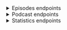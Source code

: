 <details><summary>Episodes endpoints</summary><blockquote>
   
<details><summary>Episodes by date (API key authentication requried)</summary><blockquote>

##### Request
> ```javascript
> https --follow --timeout 3600 GET 'api.govorenefekt.bg/v1/episodes/by-date/20220101' x-api-key:'dc4f3ce4-f0fa-45f7-bc83-bc16477bc6e6'
> ```

##### Response
> ``` javascript
>  {
>      "count": 4,
>      "items": [
>	  {
>	      "geid": 13804,
>	      "guid": "3e9624de-71c6-4b26-9508-eb7e39b17fd5",
>	      "podcast_id": 242,
>	      "podcast_name": "Изпразнен Град",
>	      "link": "https://anchor.fm/izpraznen-grad/episodes/51---e1ccoes",
>	      "audio": "https://anchor.fm/s/481e0940/podcast/play/45555612/https%3A%2F%2Fd3ctxlq1ktw2nl.cloudfront.net%2Fstaging%2F2022-0-1%2F3729b95a-37e0-765b-fe7b-14fb49a2c7b0.mp3",
>	      "image": "https://d3t3ozftmdmh3i.cloudfront.net/production/podcast_uploaded_nologo400/11999280/11999280-1610796346362-701de25c5ee78.jpg",
>	      "title": "Еп 51 - Дебел г*з",
>	      "description": "<p>&nbsp;</p>",
>	      "pubdate": "Sat, 01 Jan 2022 10:00:48 GMT",
>	      "duration": "1:00:18",
>	      "explicit": null,
>	      "length": "115801364",
>	      "author": "Izpraznen Grad",
>	      "episodeno": "51",
>	      "seasonno": "1",
>	      "uri": "https://api.govorenefekt.bg/v1/episodes/by-geid/13804",
>	      "player": "https://podcastalot.com/playb/13804"
>	  },
>	  {
>	      "geid": 13805,
>	      "guid": "e82077f5-811b-4ddf-b026-369ba9c64e05",
>	      "podcast_id": 44,
>	      "podcast_name": "Животът е Прекрасен с Милена Голева",
>	      "link": "https://anchor.fm/milenagoleva/episodes/ep-e1ccsmg",
>	      "audio": "https://anchor.fm/s/435825bc/podcast/play/45559952/https%3A%2F%2Fd3ctxlq1ktw2nl.cloudfront.net%2Fstaging%2F2022-0-1%2F240263630-44100-2-199644357c73c.m4a",
>	      "image": "https://d3t3ozftmdmh3i.cloudfront.net/production/podcast_uploaded_nologo400/11198503/11198503-1634300755727-9f452d4973205.jpg",
>	      "title": "❤️ Продуктивно ново начало! Нова Луна в Козирог!",
>	      "description": "<p>🙏 БлагоДаря за подкрепата, положителното отношение и заедността! ❤️ Медитация по Новолуние: https://milenagoleva.com/izlekuvay-svoya-zhivot-tehnika-za-privlichane-na-izobilie/💎 Колекция авторски водени медитации от Милена Голева: https://milenagoleva.com/product-category/vodenimeditacii/vodeni-meditacii-digitalni/❤️ Онлайн семинари с Милена Голева: https://milenagoleva.com/onlayn-seminar/❤️ Авторска програма Парите и науката за Вибрациите: https://milenagoleva.com/parite-i-naukata-za-vibratsiite/❤️ Онлайн йога студио с Милена Голева: https://milenagoleva.com/online-yoga-s-milena-goleva/❤️ Групата ни в Instagram: https://www.instagram.com/milenagoleva_official/❤️ Групата ни в You Tube: https://www.youtube.com/c/МиленаГолева❤️ Групата ни във Facebook: https://www.facebook.com/milenagolevaofficial❤️ Spotify: https://open.spotify.com/show/5s6NQbTpqesmw4op28Jl0d?si=wyTuwInYToCENNSY_0OCYA❤️ Apple Podcast: https://podcasts.apple.com/bg/podcast/%D0%B6%D0%B8%D0%B2%D0%BE%D1%82%D1%8A%D1%82-%D0%B5-%D0%BF%D1%80%D0%B5%D0%BA%D1%80%D0%B0%D1%81%D0%B5%D0%BD-%D1%81-%D0%BC%D0%B8%D0%BB%D0%B5%D0%BD%D0%B0-%D0%B3%D0%BE%D0%BB%D0%B5%D0%B2%D0%B0/id1543778811❤️ Google Podcast: https://podcasts.google.com/feed/aHR0cHM6Ly9hbmNob3IuZm0vcy80MzU4MjViYy9wb2RjYXN0L3Jzcw?sa=X&amp;ved=2ahUKEwjuy5vqnczzAhVkVeUKHdL6B14Q9sEGegQIARAC</p>",
>	      "pubdate": "Sat, 01 Jan 2022 14:24:46 GMT",
>	      "duration": "48:54",
>	      "explicit": null,
>	      "length": "47458541",
>	      "author": "Milena Goleva",
>	      "episodeno": "",
>	      "seasonno": "",
>	      "uri": "https://api.govorenefekt.bg/v1/episodes/by-geid/13805",
>	      "player": "https://podcastalot.com/playb/13805"
>	  },
>	  {
>	      "geid": 13807,
>	      "guid": "bb62c114-5cfd-448d-b0ba-b295dc8b858c",
>	      "podcast_id": 259,
>	      "podcast_name": "Три Мазета",
>	      "link": "https://anchor.fm/tri-mazeta/episodes/94-----award-show-2021-e1cae8k",
>	      "audio": "https://anchor.fm/s/17251c20/podcast/play/45479636/https%3A%2F%2Fd3ctxlq1ktw2nl.cloudfront.net%2Fstaging%2F2021-11-30%2F16b45038-b491-a584-4ea9-00e16eee4dff.mp3",
>	      "image": "https://d3t3ozftmdmh3i.cloudfront.net/production/podcast_uploaded_nologo400/3783080/3783080-1584914004462-f9d28fe188234.jpg",
>	      "title": "Епизод #94 - Три Мазета award show 2021",
>	      "description": "<p>Честита Нова Година на всички! И за да затоврим 2021 година си спретнахме леко импровизирани награди за най-лоши, най-добри и най-криндж филми, игри, сериали и прочие.</p>\n<p>Пишете ни на trimazeta@gmail.com и ни последвайте тук:</p>\n<p><a href=\"https://www.facebook.com/trimazeta\">facebook </a>- https://www.facebook.com/trimazeta</p>\n<p><a href=\"https://www.youtube.com/channel/UCXxbKGELoSYiCy_Q7ExDgXQ\">youtube</a> - https://www.youtube.com/channel/UCXxbKGELoSYiCy_Q7ExDgXQ</p>\n<p>Timestamps:</p>\n<p>00:00 Начало</p>\n<p>01:15 Писмо за тирове</p>\n<p>04:45 Писмо за spotify wrapped</p>\n<p>09:30 Писмо кореспонденция за NFT</p>\n<p>25:50 Започва класацията: Worst video game remaster</p>\n<p>30:20 Best &amp; Worst movie</p>\n<p>45:00 Best &amp; Worst TV show</p>\n<p>54:35 Worst comic book movie or TV show</p>\n<p>1:00:05 Най-лош акцент</p>\n<p>1:03:08 Най-голям криндж</p>\n<p>1:08:25 Най-лоша перука, коса или грим</p>\n<p>1:13:00 Worst sequel or franchise</p>\n<p>1:17:13 Most generic movie</p>\n<p>1:18:55 Best Fast &amp; Furious character</p>\n<p>1:19:50 Best anime</p>\n<p>1:23:15 Most &amp; Least anticipated movie or TV show</p>\n<p>1:27:50 Most anticipated game</p>\n<p>1:30:32 Най-атрактивни дестинация за 2021 година</p>\n<p>1:33:45 Спортно събитие на 2021</p>\n<p>1:37:50 Най-глупаво звучащо ИМЕ на Isekai Anime</p>\n<p>1:43:50 Best NFT</p>\n<p>1:46:23 Best Три Мазета episode</p>",
>	      "pubdate": "Sat, 01 Jan 2022 23:00:00 GMT",
>	      "duration": "1:51:26",
>	      "explicit": null,
>	      "length": "105538123",
>	      "author": "Три Мазета",
>	      "episodeno": "1",
>	      "seasonno": "4",
>	      "uri": "https://api.govorenefekt.bg/v1/episodes/by-geid/13807",
>	      "player": "https://podcastalot.com/playb/13807"
>	  },
>	  {
>	      "geid": 18618,
>	      "guid": "b32a123d-5bd4-49e0-8fcc-92e057ab06eb",
>	      "podcast_id": 527,
>	      "podcast_name": "Пътят на родителя",
>	      "link": "https://anchor.fm/maria-petrova7/episodes/ep-e1cakum",
>	      "audio": "https://anchor.fm/s/78ee69e8/podcast/play/45486486/https%3A%2F%2Fd3ctxlq1ktw2nl.cloudfront.net%2Fstaging%2F2021-11-30%2F8ece85a4-bd56-9e4d-e2f8-891582eb6d20.mp3",
>	      "image": "https://d3t3ozftmdmh3i.cloudfront.net/production/podcast_uploaded_episode/20188906/20188906-1641288230481-2aa452a0e9bf.jpg",
>	      "title": "Какво ни дава изграждането на рутина?",
>	      "description": "Аз съм израстнала със съставяне на график и следването му. И дори и сега обичам да планирам и да имам предсказуемост. Но не всички родители обичат повторението и понякога е трудно да създадат постоянен ритъм. В този епизод, отговарям на два въпроса: \"Какво ни дава рутината?\" и \"Защо е важна за децата?\" и се надявам, че това може да помогне да погледнете на рутината с други очи.\nМоже да споделяте вашите истории, предложения и обратна връзка в страницата в Instagram (parentpath) и Facebook (Пътят на родителя) или на имейл: kirchevamariya@gmail.com.",
>	      "pubdate": "Sat, 01 Jan 2022 19:37:41 GMT",
>	      "duration": "14:49",
>	      "explicit": null,
>	      "length": "12487740",
>	      "author": "Мария Петрова",
>	      "episodeno": "5",
>	      "seasonno": "1",
>	      "uri": "https://api.govorenefekt.bg/v1/episodes/by-geid/18618",
>	      "player": "https://podcastalot.com/playb/18618"
>	  }
>      ]
>  }
> ```
</details>

<details><summary>Episodes by geid (API key authentication requried)</summary><blockquote>

##### Request
> ```javascript
> https --follow --timeout 3600 GET 'api.govorenefekt.bg/v1/episodes/by-geid/512' x-api-key:'dc4f3ce4-f0fa-45f7-bc83-bc16477bc6e6'
> ```

##### Response
> ``` javascript
> {
>    "items": [
>        {
>            "podcast_name": "Сутрешно предаване за мениджъри с Пламен Петров",
>            "category": "Education,Business,Management,Business",
>            "geid": 512,
>            "guid": "http://rss.castbox.fm/everest/album-687807c0a0424b2a8592389a43bd74b9-cc0ac0d4a68b49bea640070ccb15fe86",
>            "podcast_id": 12,
>            "link": "http://rss.castbox.fm/everest/album-687807c0a0424b2a8592389a43bd74b9-cc0ac0d4a68b49bea640070ccb15fe86",
>            "audio": "https://s3.castbox.fm/c5/4a/73/4d193242539f53eb8c868713c6.mp3",
>            "image": "https://s3.castbox.fm/7f/f5/9c/634d254b0dac4d41712a10ba5d.jpg",
>            "title": "6 от 75 глава на Аудио #книгастудендушзамениджъри",
>            "description": "6 от 75 глава на Аудио #книгастудендушзамениджъри \n\n---\nКнига \"Студен душ за мениджъри\" - http://www.equinox-partners.bg/cold-shower-for-managers-book.html\n\nХаштаг на книгата в LinkedIn и другите социални мрежи: #книгастудендушзамениджъри\n\nЕднодневно обучение за мениджъри \"Мотивация и ефективна комуникация\" - http://www.equinox-partners.bg/effective-communication-and-motivation-for-managers.html\n\n3-месечни лидерски програми (само затворени по поръчка на една компания) - http://www.equinox-partners.bg/management-development-program.html",
>            "pubdate": "Sat, 27 Jul 2019 18:23:03 +0000",
>            "duration": "00:01:44",
>            "explicit": null,
>            "length": "1251056",
>            "author": "",
>            "episodeno": "",
>            "seasonno": "",
>            "player": "https://podcastalot.com/playb/512"
>        }
>    ]
> }
> ```
</details>

<details><summary>Random episode (No authentication required)</summary><blockquote>

##### Request
> ```javascript
> https --follow --timeout 3600 GET 'api.govorenefekt.bg/v1/episodes/random?max=3'
> ```

###### Response
> ``` javascript
> {
>     "count": 3,
>     "items": [
>         {
>             "podcast_name": "Уроци за успех - Капитал подкаст",
>             "category": "News & Politics",
>             "geid": 13004,
>             "guid": "https://www.capital.bg/podcast/uroci_za_uspeh/2021/12/10/4289285_goliamata_promiana_ne_e_edno_subitie/",
>             "podcast_id": 477,
>             "link": "https://www.capital.bg/podcast/uroci_za_uspeh/2021/12/10/4289285_goliamata_promiana_ne_e_edno_subitie/",
>             "audio": "https://feeds.soundcloud.com/stream/1170545785-capital-podcasts-golyamata-promyana-ne-e-edno-sbitie.mp3",
>             "image": "http://www.capital.bg/standalone/podcast/images/uu.jpg",
>             "title": "\"Голямата промяна не е едно събитие\"",
>             "description": "Старши вицепрезидентът в SAP Румяна Тренчева в подкаста &quot;Уроци за успех&quot;",
>             "pubdate": "Fri, 10 Dec 2021 00:00:00 +0200",
>             "duration": "00:25:42",
>             "explicit": "0",
>             "length": "",
>             "author": "338",
>             "episodeno": "",
>             "seasonno": "",
>             "player": "https://podcastalot.com/playb/13004"
>         },
>         {
>             "podcast_name": "Magi San & Dimikask PODCAST",
>             "category": "Comedy",
>             "geid": 1445,
>             "guid": "2f7776c4-9f50-2d1b-149b-9cc3f31531ef",
>             "podcast_id": 69,
>             "link": "https://anchor.fm/magdalena-aleksandrova/episodes/ep-e1do40",
>             "audio": "https://anchor.fm/s/3441b5c/podcast/play/499264/https%3A%2F%2Fd3ctxlq1ktw2nl.cloudfront.net%2Fstaging%2F2020-02-12%2F1b7a611048614d8560fcea0f5e3f96a2.m4a",
>             "image": "https://d3t3ozftmdmh3i.cloudfront.net/production/podcast_auto/447951/447951-1525372215295-26-FFFFFF.jpg",
>             "title": "Започваме ПОДКАСТ!",
>             "description": "Ние сме Маги и Дими - партньори в живота и в този нов подкаст! Може би ни познавате от YouTube и каналите Magi San & Dimikask. Тук обаче видеото ще остане на заден план, защото ще си говорим. За какво ли? Темите ще се въртят главно около взаимоотношенията в една двойка, домашната хармония, компромисите, отглеждането на КОТЕ и планирането на светло бъдеще. Както се казва - stay tuned! Това е само едно простичко 10-минутно хаотично подкастче като за старт. Предстоят доста по-дълги, тематични подкастове :)",
>             "pubdate": "Thu, 03 May 2018 18:29:37 GMT",
>             "duration": "10:52",
>             "explicit": null,
>             "length": "10550581",
>             "author": "Magi San",
>             "episodeno": "",
>             "seasonno": "",
>             "player": "https://podcastalot.com/playb/1445"
>         },
>         {
>             "podcast_name": "Жълто- Освежи Бизнеса Си",
>             "category": "Business,Marketing",
>             "geid": 15759,
>             "guid": "05c4fa5f-f769-4f6a-8bca-3354f36c1d6b",
>             "podcast_id": 324,
>             "link": "https://anchor.fm/zyltomarketing/episodes/ep-egjo0u",
>             "audio": "https://anchor.fm/s/2b563fbc/podcast/play/16424414/https%3A%2F%2Fd3ctxlq1ktw2nl.cloudfront.net%2Fproduction%2F2020-6-11%2F89340009-44100-2-4ecbb4650c6fa.mp3",
>             "image": "https://d3t3ozftmdmh3i.cloudfront.net/production/podcast_uploaded/7170727/7170727-1594482415712-566d474d07062.jpg",
>             "title": "Добре дошли!",
>             "description": "Какво ще намериш тук- накратко разказвам за този канал. Заповядай във Фейсбук Жълто-освежи бизнеса си и в Инстаграм @zyltomarketig",
>             "pubdate": "Sat, 11 Jul 2020 15:40:56 GMT",
>             "duration": "03:30",
>             "explicit": null,
>             "length": "3398230",
>             "author": "Жълто с Леда",
>             "episodeno": "1",
>             "seasonno": "",
>             "player": "https://podcastalot.com/playb/15759"
>         }
>     ]
> }
> ```
</details>

<details><summary>Recent episodes (No authenticaiton required)</summary><blockquote>

##### Request
> ```javascript
> https --follow --timeout 3600 GET 'api.govorenefekt.bg/v1/episodes/recent?max=3'
> ```

##### Response

> ``` javascript
> {
>     "count": 3,
>     "items": [
>         {
>             "podcast_name": "2&200 podcast",
>             "category": "Health & Fitness",
>             "geid": 20348,
>             "guid": "54d580b1-7eda-4d55-8772-6cfc07679b2f",
>             "podcast_id": 105,
>             "link": "https://anchor.fm/2200-podcast/episodes/2200podcast--------166-e1iq914",
>             "audio": "https://anchor.fm/s/8b95534/podcast/play/52290020/https%3A%2F%2Fd3ctxlq1ktw2nl.cloudfront.net%2Fstaging%2F2022-4-20%2F97b0b65c-f691-c094-716d-9a5bca50d839.mp3",
>             "image": "https://d3t3ozftmdmh3i.cloudfront.net/production/podcast_uploaded_episode400/1363637/1363637-1653048260331-5070efdeda8cd.jpg",
>             "title": "2&200podcast: Бохемска София с Виктор Топалов (еп. 166)",
>             "description": "<p>Подкрепете подкаста: <a href=\"https://www.patreon.com/2n200podcast\">https://www.patreon.com/2n200podcast</a> &nbsp;&nbsp;</p>\n<p>Виктор Топалов е създател на платформата Бохемска София. Чрез нея, той ни запознава с културните традиции, общество и архитектура на град София преди Втората Световна война.&nbsp;</p>\n<p>Страница: <a href=\"https://anchor.fm/s/8b95534/podcast/rss\">https://bg-bg.facebook.com/bohemskasofia</a></p>\n<p>Подкаст : <a href=\"https://anchor.fm/s/8b95534/podcast/rss\" target=\"_blank\">https://anchor.fm/bohemskasofia/episodes/ep-e1hodr5</a></p>\n<p>SMSBump е платформа за SMS маркетинг в онлайн търговията с повече от 96,000 клиенти в цял свят. Част е от американската SaaS компания Yotpo, с офиси в 5 държави - САЩ, България, Израел, Великобритания и Австралия. Компанията има амбициозната цел да създаде най-голямата единна маркетингова платформа за онлайн магазини. Ако искате да бъдете един от 50+ човека, променящи бъдещето на електронната търговия, разгледайте актуалните <strong>позиции в SMSBump тук: </strong><a href=\"https://bit.ly/3uMla7f\"><u><strong>https://bit.ly/3uMla7f</strong></u></a></p>\n<p><br /></p>\n<p>Storytel е абонаментна стрийминг услуга за аудио и електронни книги с &nbsp;присъствие на 25 пазара по света. Storytel e в България от началото на &nbsp;2019г., а потребителите у нас вече имат достъп до каталог от над 3000 &nbsp;заглавия на български език и повече от 350 000 - на английски. Всеки нов &nbsp;потребител на услугата може да тества приложението напълно безплатно в &nbsp;рамките на 14 дни, като в този период има неограничен достъп до цялото &nbsp;съдържание в платформата</p>\n<p>🎧📚 Вземи удължен 30-дневен пробен период в Storytel от тук: <a href=\"https://www.storytel.bg/2&amp;200podcast\">www.storytel.bg/2&amp;200podcast</a></p>\n<p>Последвайте ни:</p>\n<p><a href=\"https://www.facebook.com/2n200podcast/\">https://www.facebook.com/2n200podcast/</a></p>\n<p><a href=\"https://www.instagram.com/2n200podcast/\">https://www.instagram.com/2n200podcast/</a></p>\n<p><a href=\"https://www.instagram.com/a.t.i.l.a_official/\">https://www.instagram.com/a.t.i.l.a_official/</a></p>\n<p><a href=\"https://www.instagram.com/tsvetomir.tsanov/\">https://www.instagram.com/tsvetomir.tsanov</a></p>",
>             "pubdate": "Sun, 22 May 2022 07:30:22 GMT",
>             "duration": "2:07:03",
>             "explicit": null,
>             "length": "182982458",
>             "author": "2&200 podcast",
>             "episodeno": "166",
>             "seasonno": "1",
>             "player": "https://podcastalot.com/playb/20348",
>             "uri": "https://api.govorenefekt.bg/v1/episodes/by-geid/20348"
>         },
>         {
>             "podcast_name": "Животът е Прекрасен с Милена Голева",
>             "category": "Education,Self-Improvement",
>             "geid": 20347,
>             "guid": "134f33fb-2f6c-429c-a64f-a0fcc108e4bb",
>             "podcast_id": 44,
>             "link": "https://anchor.fm/milenagoleva/episodes/--e1irhvv",
>             "audio": "https://anchor.fm/s/435825bc/podcast/play/52331967/https%3A%2F%2Fd3ctxlq1ktw2nl.cloudfront.net%2Fstaging%2F2022-4-21%2F266948863-44100-2-0a2ce3af5b115.m4a",
>             "image": "https://d3t3ozftmdmh3i.cloudfront.net/production/podcast_uploaded_nologo400/11198503/11198503-1634300755727-9f452d4973205.jpg",
>             "title": "❤️ Скъпоценна техника-изречение как да се справиш с онези \"доброжелателни\" хора...",
>             "description": "<p>❤️ В тази наша медена среща ще ти помогна със скъпоценна техника-изречение как да се справиш с онези \"доброжелателни\" хора, които по-добре от теб \"знаят\" кое е добро за теб. Често в живота ставаме част от такива взаимоотношения: - Аз ще ти кажа какво искаш ти.. Тази техника ще ти помогне да оставаш спокоен и в същото време да пазиш своите лични граници.&nbsp;</p>\n<p>💎 Тази техника ще ти е полезна и в живота и в социалните мрежи!</p>\n<p>❤️ Срещата ни ще е много Полезна, Приятна и Практична както винаги! Трите П!</p>\n<p>❤️ Обичам ни безкрайно!</p>\n<p>🤍 Милена Голева</p>\n<p>🙏 БлагоДаря за подкрепата, положителното отношение и заедността!</p>\n<p>А това са линкове, които ще ти бъдат полезни:</p>\n<p>💎 Колекция авторски водени медитации от Милена Голева: https://milenagoleva.com/kolekciya-meditacii/</p>\n<p>❤️ Онлайн семинар с Милена Голева: https://milenagoleva.com/onlayn-seminar/</p>\n<p>❤️ Онлайн йога студио с Милена Голева: https://milenagoleva.com/online-yoga-s-milena-goleva/</p>\n<p>❤️ Авторски онлайн програми: https://milenagoleva.com/onlayn-video-kursove/</p>\n<p>❤️ Групата ни в Instagram: https://www.instagram.com/milenagoleva_official/</p>\n<p>❤️ Групата ни в You Tube: https://www.youtube.com/c/МиленаГолева</p>\n<p>❤️ Групата ни във Facebook: https://www.facebook.com/milenagolevaofficial</p>\n<p>❤️ Spotify: https://open.spotify.com/show/5s6NQbTpqesmw4op28Jl0d?si=wyTuwInYToCENNSY_0OCYA</p>\n<p>❤️ Apple Podcast: https://podcasts.apple.com/bg/podcast/%D0%B6%D0%B8%D0%B2%D0%BE%D1%82%D1%8A%D1%82-%D0%B5-%D0%BF%D1%80%D0%B5%D0%BA%D1%80%D0%B0%D1%81%D0%B5%D0%BD-%D1%81-%D0%BC%D0%B8%D0%BB%D0%B5%D0%BD%D0%B0-%D0%B3%D0%BE%D0%BB%D0%B5%D0%B2%D0%B0/id1543778811</p>\n<p>❤️ Google Podcast: https://podcasts.google.com/feed/aHR0cHM6Ly9hbmNob3IuZm0vcy80MzU4MjViYy9wb2RjYXN0L3Jzcw?sa=X&amp;ved=2ahUKEwjuy5vqnczzAhVkVeUKHdL6B14Q9sEGegQIARAC</p>",
>             "pubdate": "Sun, 22 May 2022 06:48:19 GMT",
>             "duration": "19:02",
>             "explicit": null,
>             "length": "18477286",
>             "author": "Milena Goleva",
>             "episodeno": "",
>             "seasonno": "",
>             "player": "https://podcastalot.com/playb/20347",
>             "uri": "https://api.govorenefekt.bg/v1/episodes/by-geid/20347"
>         },
>         {
>             "podcast_name": "Simple Bulgarian",
>             "category": "Education,Language Learning",
>             "geid": 20346,
>             "guid": "82f76135-2f6c-4344-8b8c-5e4b7d009a96",
>             "podcast_id": 255,
>             "link": "https://anchor.fm/simplebulgarian/episodes/191-Simple-Bulgarian---e1hskes",
>             "audio": "https://anchor.fm/s/36c85bf0/podcast/play/51318684/https%3A%2F%2Fd3ctxlq1ktw2nl.cloudfront.net%2Fstaging%2F2022-3-30%2F4773d16e-5d0e-cdb9-566c-0e2a297d627e.mp3",
>             "image": "https://d3t3ozftmdmh3i.cloudfront.net/production/podcast_uploaded_nologo400/9091004/9091004-1601436989601-63a85103534ea.jpg",
>             "title": "191 Simple Bulgarian - От игла до конец",
>             "description": "<p><strong>- Епизод #191: От игла до конец</strong></p>\n<p><strong>- Разговорни изрази:</strong></p>\n<ul>\n <li><strong>От игла до конец - От начало до край</strong></li>\n <li><strong>Игла в копа сено - Да търсиш нещо съвсем дребно, трудно откриваемо</strong></li>\n  <li><strong>Игла да хвърлиш, няма къде да падне - За място, препълнено с хора</strong></li>\n  <li><strong>На върха на иглата - Много дребно нещо</strong></li>\n  <li><strong>На конец остана - Без малко</strong></li>\n  <li><strong>Изпипано по конец - Много добре свършена работа</strong></li>\n  <li><strong>Като под конец - Направено прецизно и внимателно</strong></li>\n  <li><strong>Съшит с бял конец - Плитка лъжа или неправдоподобна история</strong></li>\n</ul>\n<p><strong>&lt;a href=\"https://www.patreon.com/simplebulgarian\" rel=\"ugc noopener noreferrer\" target=\"_blank\"&gt; - Всички епизоди + бонус епизоди + текстове към епизодите: тук &lt;/a&gt;</strong></p>",
>             "pubdate": "Sun, 22 May 2022 05:00:23 GMT",
>             "duration": "05:25",
>             "explicit": null,
>             "length": "5531495",
>             "author": "Simple Bulgarian",
>             "episodeno": "",
>             "seasonno": "",
>             "player": "https://podcastalot.com/playb/20346",
>             "uri": "https://api.govorenefekt.bg/v1/episodes/by-geid/20346"
>         }
>     ]
> }
> ```
</details>
</details>

<details><summary>Podcast endpoints</summary><blockquote>

<details><summary>Podcast by podcast_id (API key authentication requried)</summary><blockquote>

##### Request
> ```javascript
> https --follow --timeout 3600 GET 'api.govorenefekt.bg/v1/podcasts/376' x-api-key:'dc4f3ce4-f0fa-45f7-bc83-bc16477bc6e6'
> ```

##### Response
> ``` javascript
> {
>    "items": [
>        {
>            "podcast_id": 41,
>            "title": "Hachiko си лафи (Епизод 1",
>            "category": "Education,Language Learning",
>            "description": "Здр",
>            "website": "https://anchor.fm/hachiko55",
>            "rssfeed": "https://anchor.fm/s/43b6ab64/podcast/rss",
>            "uri": "https://api.govorenefekt.bg/v1/podcasts/41/episodes",
>            "cover": "https://podcastalot.com/covers/41.jpg",
>            "google": "https://podcasts.google.com/feed/aHR0cHM6Ly9hbmNob3IuZm0vcy80M2I2YWI2NC9wb2RjYXN0L3Jzcw",
>            "itunes": "https://podcasts.apple.com/us/podcast/id1544227244",
>            "first_release": "2020-12-10",
>            "last_release": "2021-01-26",
>            "episodes_count": 3,
>            "magiclink": "https://bgpod.link/1398"
>        }
>    ]
> }
> ```
</details>

<details><summary>Podcast episodes (API key authentication requried)</summary><blockquote>

##### Request
> ```javascript
> https --follow --timeout 3600 GET 'api.govorenefekt.bg/v1/podcasts/5/episodes' x-api-key:'dc4f3ce4-f0fa-45f7-bc83-bc16477bc6e6'
> ```

##### Response
> ``` javascript
> {
>     "count": 3,
>     "items": [
>         {
>             "geid": 16,
>             "guid": "52fdff60-2669-47b2-b9d8-7a332f65e21c",
>             "podcast_id": 5,
>             "link": "https://anchor.fm/business-club-media/episodes/GDPR-ea6n32",
>             "audio": "https://anchor.fm/s/116cdf98/podcast/play/9706018/https%3A%2F%2Fd3ctxlq1ktw2nl.cloudfront.net%2Fstaging%2F2020-03-10%2F6797664f786b2e28069947b4cd3d579c.m4a",
>             "image": "https://d3t3ozftmdmh3i.cloudfront.net/production/podcast_uploaded_nologo/2823478/2823478-1576501360736-5ec7a052d973e.jpg",
>             "title": "GDPR и регулациите за защита на личните данни в малкия и среден бизнес",
>             "description": "При нарушаване на регламента, надзорният орган може да наложи имуществена санкция, която би могла да достигне размер до 20 мил. евро или до 4% от общия годишен оборот на дружеството за предходната финансова година - която от двете суми е по-висока.",
>             "pubdate": "Wed, 15 Jan 2020 15:29:42 GMT",
>             "duration": "04:17",
>             "explicit": null,
>             "length": "4231371",
>             "author": "Business Club",
>             "episodeno": "",
>             "seasonno": "",
>             "uri": "https://api.govorenefekt.bg/v1/episodes/by-geid/16",
>             "player": "https://podcastalot.com/playb/16"
>         },
>         {
>             "geid": 17,
>             "guid": "86c0e021-3814-84d0-a293-5716c733eed5",
>             "podcast_id": 5,
>             "link": "https://anchor.fm/business-club-media/episodes/ep-e9i52h",
>             "audio": "https://anchor.fm/s/116cdf98/podcast/play/9032209/https%3A%2F%2Fd3ctxlq1ktw2nl.cloudfront.net%2Fstaging%2F2020-03-04%2F8995bfeac3514140583cadadbf47e485.m4a",
>             "image": "https://d3t3ozftmdmh3i.cloudfront.net/production/podcast_uploaded_nologo/2823478/2823478-1576501360736-5ec7a052d973e.jpg",
>             "title": "Зимният сезон в туристическия бизнес",
>             "description": "Готова ли е България за новия зимен сезон и къде се очаква спад в туристическия поток?",
>             "pubdate": "Wed, 18 Dec 2019 13:11:51 GMT",
>             "duration": "04:45",
>             "explicit": null,
>             "length": "4625397",
>             "author": "Business Club",
>             "episodeno": "",
>             "seasonno": "",
>             "uri": "https://api.govorenefekt.bg/v1/episodes/by-geid/17",
>             "player": "https://podcastalot.com/playb/17"
>         },
>         {
>             "geid": 18,
>             "guid": "1e73d282-5900-ac41-602f-005e3229bb13",
>             "podcast_id": 5,
>             "link": "https://anchor.fm/business-club-media/episodes/The-ClubCast-e9h6dd",
>             "audio": "https://anchor.fm/s/116cdf98/podcast/play/9000813/https%3A%2F%2Fd3ctxlq1ktw2nl.cloudfront.net%2Fstaging%2F2020-03-04%2F1836a63d1e7b42c9f79d17764ab7a665.m4a",
>             "image": "https://d3t3ozftmdmh3i.cloudfront.net/production/podcast_uploaded_nologo/2823478/2823478-1576501360736-5ec7a052d973e.jpg",
>             "title": "Добре дошли в The ClubCast!",
>             "description": "Чуйте началото на нашия официален подкаст. Защото качествената информация е в основата на успешния бизнес.",
>             "pubdate": "Mon, 16 Dec 2019 12:35:25 GMT",
>             "duration": "02:37",
>             "explicit": null,
>             "length": "2549829",
>             "author": "Business Club",
>             "episodeno": "",
>             "seasonno": "",
>             "uri": "https://api.govorenefekt.bg/v1/episodes/by-geid/18",
>             "player": "https://podcastalot.com/playb/18"
>         }
>     ]
> }
> ```
</details>
</details>

<details><summary>Statistics endpoints</summary><blockquote>

<details><summary>All stats (No authentication requried)</summary><blockquote>

##### Request
> ```javascript
> https --follow --timeout 3600 GET 'api.govorenefekt.bg/v1/stats'
> ```

##### Response
> ``` javascript
> {
>     "as-of": "2022-05-22 15:47:11.247759+03:00",
>     "stats": {
>         "feedCountTotal": 496,
>         "episodeCountTotal": 20017,
>         "NewEpisodes3days": 41,
>         "NewEpisodes10days": 176,
>         "NewEpisodes30days": 497,
>         "NewEpisodes90days": 1773
>     }
> }
> ```
</details>

<details><summary>Count of episodes (No authentication requried)</summary><blockquote>

##### Request
> ``` javascript
> https --follow --timeout 3600 GET 'api.govorenefekt.bg/v1/episodes'
> ```

##### Response
> ``` javascript
> {
>     "as-of": "2022-05-22 15:49:43.701675+03:00",
>     "stats": {
>         "episodesCountTotal": 20017
>     }
> }
> ```
</details>

<details><summary>Count of podcasts (No authentication requried)</summary><blcokquote>

##### Request
> ``` javascript
> https --follow --timeout 3600 GET 'api.govorenefekt.bg/v1/podcasts'
> ```

##### Response
> ``` javascript
> {
>     "as-of": "2022-05-22 15:53:19.596141+03:00",
>     "stats": {
>         "feedCountTotal": 496
>     }
> }
> ```
</details>

<details><summary>Category stats (API key authentication requried)</summary><blcokquote>

##### Request
> ``` javascript
> https --follow --timeout 3600 GET 'api.govorenefekt.bg/v1/category' x-api-key:'dc4f3ce4-f0fa-45f7-bc83-bc16477bc6e6'
> ```

##### Response
> ``` javascript
> {
>     "as-of": "2022-05-29 14:52:12.759353+03:00",
>     "stats": [
>         {
>             "category": "Alternative Health",
>             "count": 1
>         },
>         {
>             "category": "Arts",
>             "count": 53
>         },
>         {
>             "category": "Aviation",
>             "count": 1
>         },
>         {
>             "category": "Books",
>             "count": 16
>         },
>         {
>             "category": "Business",
>             "count": 82
>         }
>     ]
> }
> ```
</details>

<details><summary>Hosts stats (API key authentication requried)</summary><blcokquote>

##### Request
> ``` javascript
> https --follow --timeout 3600 GET 'api.govorenefekt.bg/v1/hosts' x-api-key:'dc4f3ce4-f0fa-45f7-bc83-bc16477bc6e6'
> ```

##### Response
> ``` javascript
> {
>    "as-of": "2022-06-05 18:58:09.795651+03:00",
>    "count": 56,
>    "items": [
>        {
>            "host": "acast.com",
>            "count": 1
>        },
>        {
>            "host": "anchor.fm",
>            "count": 333
>        },
>        {
>            "host": "archi.coffee",
>            "count": 1
>        },
>        {
>            "host": "autobild.bg",
>            "count": 1
>        },
>        {
>            "host": "bcast.fm",
>            "count": 1
>        }
>     ]
> }
> ```
</details>
</details>
